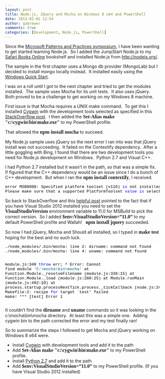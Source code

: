 ```yaml
---
layout: post
title: Node.js, JQuery and Mocha on Windows 8 x64 and PowerShell
date: 2013-02-02 12:54
author: gabrewer
comments: true
categories: [Development, Node.js, PowerShell]
---
```

<p>Since the <a href="http://pnp.azurewebsites.net/en-us/events.htm" target="_blank">Microsoft Patterns and Practices symposium</a>, I have been wanting to get started learning Node.js.&nbsp; So I added the JumpStart Node.js to my <a href="http://my.safaribooksonline.com/" target="_blank">Safari Books Online</a> bookshelf and installed Node.js from <a title="http://nodejs.org/" href="http://nodejs.org/">http://nodejs.org/</a>.&nbsp; </p> <p>The sample in the first chapter uses a Mongo db provider (MongoLab) but I decided to install mongo locally instead.&nbsp; It installed easily using the <a href="http://docs.mongodb.org/manual/tutorial/install-mongodb-on-windows/" target="_blank">Windows Quick Start</a>.</p> <p>I was on a roll until I got to the next chapter and tried to get the modules installed.&nbsp; The sample uses Mocha for its unit tests.&nbsp; It also uses jQuery.&nbsp; Both proved to be a challenge to get working on my Windows 8 machine.</p> <p>First issue is that Mocha requires a UNIX make command.&nbsp; To get this I installed <a href="http://cygwin.com/" target="_blank">Cygwin</a> with the development tools selected as specified in this <a href="http://stackoverflow.com/questions/9779700/mocha-requires-make-cant-find-a-make-exe-that-works-on-windows" target="_blank">StackOverflow post</a>.&nbsp; I then added the <font size="3" face="Consolas"><strong>Set-Alias make "c:\cygwin\bin\make.exe"</strong></font> to my PowerShell profile.</p> <p>That allowed the <strong><font size="3" face="Consolas">npm install mocha</font></strong> to succeed.</p> <p>My Node.js sample uses jQuery so the next error I ran into was that jQuery install was not succeeding.&nbsp; It failed on the Contextify dependency.&nbsp; After a little goggling with Bing, I found that there are two development tools you need for Node.js development on Windows.&nbsp; Python 2.7 and Visual C++.&nbsp; </p> <p>I had Python 2.7 installed but it wasn’t in the path, so that was a simple fix.&nbsp; If figured that the C++ dependency would be an issue since I do a bunch of C++ development.&nbsp; But when I ran the <font size="3" face="Consolas"><strong>npm install contextify</strong></font>, I received.</p><pre class="csharpcode">error MSB8008: Specified platform toolset (v110) <span class="kwrd">is</span> not installed or invalid.
Please make sure that a supported PlatformToolset <span class="kwrd">value</span> <span class="kwrd">is</span> selected.</pre>
<style type="text/css">.csharpcode, .csharpcode pre
{
	font-size: small;
	color: black;
	font-family: consolas, "Courier New", courier, monospace;
	background-color: #ffffff;
	/*white-space: pre;*/
}
.csharpcode pre { margin: 0em; }
.csharpcode .rem { color: #008000; }
.csharpcode .kwrd { color: #0000ff; }
.csharpcode .str { color: #006080; }
.csharpcode .op { color: #0000c0; }
.csharpcode .preproc { color: #cc6633; }
.csharpcode .asp { background-color: #ffff00; }
.csharpcode .html { color: #800000; }
.csharpcode .attr { color: #ff0000; }
.csharpcode .alt 
{
	background-color: #f4f4f4;
	width: 100%;
	margin: 0em;
}
.csharpcode .lnum { color: #606060; }
</style>

<style type="text/css">.csharpcode, .csharpcode pre
{
	font-size: small;
	color: black;
	font-family: consolas, "Courier New", courier, monospace;
	background-color: #ffffff;
	/*white-space: pre;*/
}
.csharpcode pre { margin: 0em; }
.csharpcode .rem { color: #008000; }
.csharpcode .kwrd { color: #0000ff; }
.csharpcode .str { color: #006080; }
.csharpcode .op { color: #0000c0; }
.csharpcode .preproc { color: #cc6633; }
.csharpcode .asp { background-color: #ffff00; }
.csharpcode .html { color: #800000; }
.csharpcode .attr { color: #ff0000; }
.csharpcode .alt 
{
	background-color: #f4f4f4;
	width: 100%;
	margin: 0em;
}
.csharpcode .lnum { color: #606060; }
</style>

<p>So back to StackOverflow and this <a href="http://stackoverflow.com/questions/10280956/how-to-use-msbuild-to-target-v110-platform-toolset" target="_blank">helpful post</a> pointed to the fact that if you have Visual Studio 2012 installed you need to set the <strong><font size="3" face="Consolas">VisualStudioVersion</font></strong> environment variable to 11.0 for MSBuild to pick the correct version.&nbsp; So I added <strong><font size="3" face="Consolas">$env:VisualStudioVersion=”11.0”</font></strong> to my default PowerShell profile and Wallah!&nbsp;&nbsp; <strong><font size="3" face="Consolas">npm install jquery</font></strong> succeeded.</p>
<p>So now I had jQuery, Mocha and Should all installed, so I typed in <font size="3" face="Consolas"><strong>make test</strong></font> hoping for the best and no such luck.</p><pre class="csharpcode">./node_modules/.bin/mocha: line 2: dirname: command not found
./node_modules/.bin/mocha: line 4: uname: command not found

module.js:340
    <span class="kwrd">throw</span> err;
          ^
Error: Cannot find module <span class="str">'C:\mocha\bin\mocha'</span>
    at Function.Module._resolveFilename (module.js:338:15)
    at Function.Module._load (module.js:280:25)
    at Module.runMain (module.js:492:10)
    at process.startup.processNextTick.process._tickCallback (node.js:244:9)
Makefile:2: recipe <span class="kwrd">for</span> target `test' failed
make: *** [test] Error 1</pre>
<p>It couldn’t find the <strong><font size="3" face="Consolas">dirname</font></strong> and <font size="3" face="Consolas"><strong>uname</strong></font> commands so it was looking in the c:\mocha\bin\mocha directory.&nbsp; At least this was a simple one.&nbsp; Adding cygwin bin to the path corrected the error and my test finally ran!</p>
<p>So to summarize the steps I followed to get Mocha and jQuery working on Windows 8 x64 were.</p>
<ul>
<li>Install <a href="http://cygwin.com/" target="_blank">Cygwin</a> with development tools and add it to the path 
<li>Add <font size="3" face="Consolas"><strong>Set-Alias make "c:\cygwin\bin\make.exe" </strong></font>to my PowerShell profile. 
<li>Install <a href="http://python.org/download/" target="_blank">Python 2.7</a> and add it to the path 
<li>Add <strong><font size="3" face="Consolas">$env:VisualStudioVersion=”11.0” </font></strong>to my PowerShell profile. (If you have Visual Studio 2012 installed)</li></ul>
